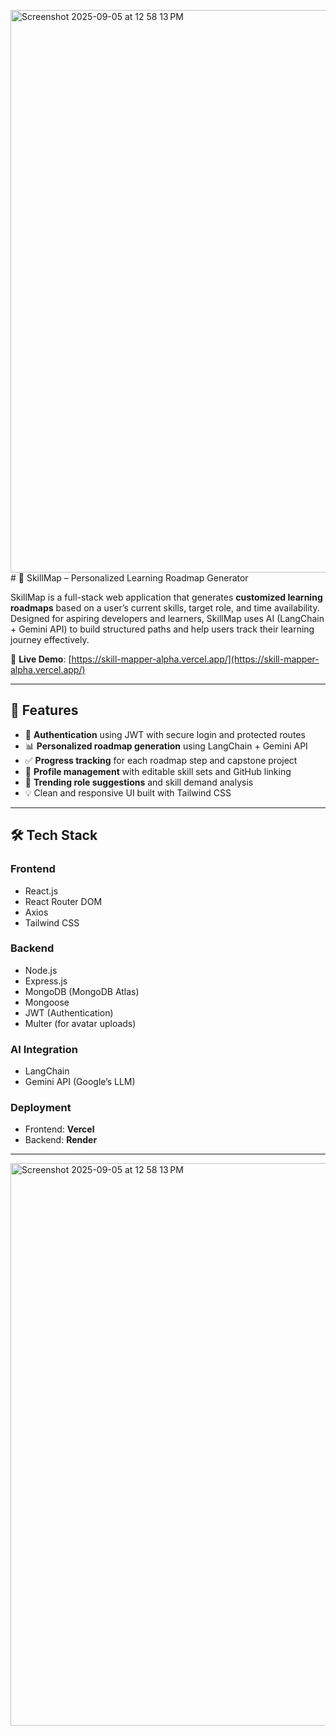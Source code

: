 <img width="1440" height="900" alt="Screenshot 2025-09-05 at 12 58 13 PM" src="https://github.com/user-attachments/assets/61763f65-d52c-4b0d-860a-b7e3365083b3" /># 🚀 SkillMap – Personalized Learning Roadmap Generator

SkillMap is a full-stack web application that generates **customized learning roadmaps** based on a user’s current skills, target role, and time availability. Designed for aspiring developers and learners, SkillMap uses AI (LangChain + Gemini API) to build structured paths and help users track their learning journey effectively.

🔗 **Live Demo**: [https://skill-mapper-alpha.vercel.app/](https://skill-mapper-alpha.vercel.app/)

---

## 🧠 Features

- 🔐 **Authentication** using JWT with secure login and protected routes
- 📊 **Personalized roadmap generation** using LangChain + Gemini API
- ✅ **Progress tracking** for each roadmap step and capstone project
- 👤 **Profile management** with editable skill sets and GitHub linking
- 📌 **Trending role suggestions** and skill demand analysis
- 💡 Clean and responsive UI built with Tailwind CSS

---

## 🛠️ Tech Stack

### Frontend
- React.js
- React Router DOM
- Axios
- Tailwind CSS

### Backend
- Node.js
- Express.js
- MongoDB (MongoDB Atlas)
- Mongoose
- JWT (Authentication)
- Multer (for avatar uploads)

### AI Integration
- LangChain
- Gemini API (Google’s LLM)

### Deployment
- Frontend: **Vercel**
- Backend: **Render**

---
<img width="1440" height="900" alt="Screenshot 2025-09-05 at 12 58 13 PM" src="https://github.com/user-attachments/assets/569d437a-d80a-40bc-a57f-adbcf4cbc4fc" />







